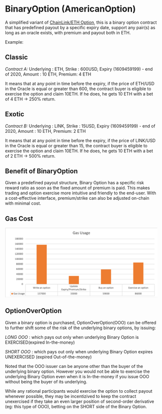 # BinaryOption (AmericanOption)

A simplified variant of  [ChainLink/ETH Option](https://github.com/gmondok/ChainlinkCallOptions/blob/main/chainlinkOptions.sol), this is a binary option contract that has predefined payout by a specific expiry date, support any pair(s) as long as an oracle exists, with premium and payout both in ETH.

Example:

Classic
-------

*Contract A:* Underlying : ETH, Strike : 600USD, Expiry (1609459199) - end of 2020, Amount : 10 ETH, Premium: 4 ETH

It means that at any point in time before the expiry, if the price of ETH/USD in the Oracle is equal or greater than 600, the contract buyer is eligible to exercise the option and claim 10ETH. If he does, he gets 10 ETH with a bet of 4 ETH -> 250% return.


Exotic
------

*Contract B:* Underlying : LINK, Strike : 15USD, Expiry (1609459199) - end of 2020, Amount : 10 ETH, Premium: 2 ETH

It means that at any point in time before the expiry, if the price of LINK/USD in the Oracle is equal or greater than 15, the contract buyer is eligible to exercise the option and claim 10ETH. If he does, he gets 10 ETH with a bet of 2 ETH -> 500% return.

Benefit of BinaryOption
-----------------------

Given a predefined payout structure, Binary Option has a specific risk reward ratio as soon as the fixed amount of premium is paid. This makes trading and option exercise more intuitive and friendly to the end-user. With a cost-effective interface, premium/strike can also be adjusted on-chain with minimal cost.

## Gas Cost

![alt text](https://github.com/chrisckwong821/BinaryOption/blob/main/asset/gas.png?raw=true)
 
OptionOverOption
----------
Given a binary option is purchased, OptionOverOption(OOO) can be offered to further shift some of the risk of the underlying binary options, by issuing:

*LONG OOO* : which pays out only when underlying Binary Option is EXERCISED(expired In-the-money)

*SHORT OOO* : which pays out only when underlying Binary Option expires UNEXERCISED (expired Out-of-the-money)

Noted that the OOO issuer can be anyone other than the buyer of the underlying binary option. However you would not be able to exercise the underlying Binary Option even when it is In-the-money if you issue OOO without being the buyer of its underlying. 

While any rational participants would exercise the option to collect payout whenever possible, they may be incentizived to keep the contract unexercised if they take an even larger position of second-order derivative (eg: this type of OOO), betting on the SHORT side of the Binary Option.
